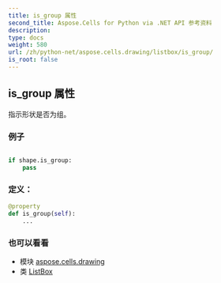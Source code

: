 ```yaml
---
title: is_group 属性
second_title: Aspose.Cells for Python via .NET API 参考资料
description:
type: docs
weight: 580
url: /zh/python-net/aspose.cells.drawing/listbox/is_group/
is_root: false
---
```

## is_group 属性

指示形状是否为组。

### 例子

```python

if shape.is_group:
    pass

```
### 定义：
```python
@property
def is_group(self):
    ...
```

### 也可以看看
* 模块 [aspose.cells.drawing](../../)
* 类 [ListBox](/cells/zh/python-net/aspose.cells.drawing/listbox)
